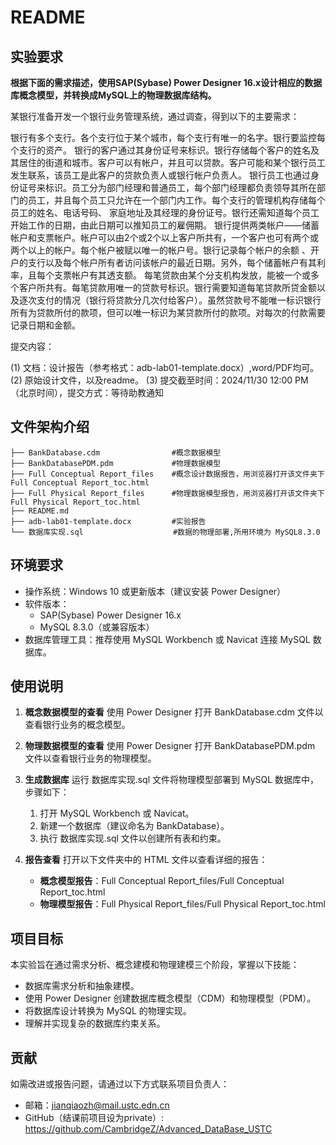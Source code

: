# README

## 实验要求

**根据下面的需求描述，使用SAP(Sybase) Power Designer 16.x设计相应的数据库概念模型，并转换成MySQL上的物理数据库结构。**

某银行准备开发一个银行业务管理系统，通过调查，得到以下的主要需求：

银行有多个支行。各个支行位于某个城市，每个支行有唯一的名字。银行要监控每个支行的资产。 银行的客户通过其身份证号来标识。银行存储每个客户的姓名及其居住的街道和城市。客户可以有帐户，并且可以贷款。客户可能和某个银行员工发生联系，该员工是此客户的贷款负责人或银行帐户负责人。 银行员工也通过身份证号来标识。员工分为部门经理和普通员工，每个部门经理都负责领导其所在部门的员工，并且每个员工只允许在一个部门内工作。每个支行的管理机构存储每个员工的姓名、电话号码、 家庭地址及其经理的身份证号。银行还需知道每个员工开始工作的日期，由此日期可以推知员工的雇佣期。 银行提供两类帐户——储蓄帐户和支票帐户。帐户可以由2个或2个以上客户所共有，一个客户也可有两个或两个以上的帐户。每个帐户被赋以唯一的帐户号。银行记录每个帐户的余额 、开户的支行以及每个帐户所有者访问该帐户的最近日期。另外，每个储蓄帐户有其利率，且每个支票帐户有其透支额。 每笔贷款由某个分支机构发放，能被一个或多个客户所共有。每笔贷款用唯一的贷款号标识。银行需要知道每笔贷款所贷金额以及逐次支付的情况（银行将贷款分几次付给客户）。虽然贷款号不能唯一标识银行所有为贷款所付的款项，但可以唯一标识为某贷款所付的款项。对每次的付款需要记录日期和金额。

提交内容：

(1) 文档：设计报告（参考格式：adb-lab01-template.docx）,word/PDF均可。
(2) 原始设计文件，以及readme。
(3) 提交截至时间：2024/11/30 12:00 PM（北京时间），提交方式：等待助教通知


## 文件架构介绍

```
├── BankDatabase.cdm                #概念数据模型
├── BankDatabasePDM.pdm             #物理数据模型
├── Full Conceptual Report_files    #概念设计数据报告，用浏览器打开该文件夹下 Full Conceptual Report_toc.html
├── Full Physical Report_files      #物理数据模型报告，用浏览器打开该文件夹下 Full Physical Report_toc.html
├── README.md                       
├── adb-lab01-template.docx         #实验报告
└── 数据库实现.sql                    #数据的物理部署,所用环境为 MySQL8.3.0
```

## 环境要求

+ 操作系统：Windows 10 或更新版本（建议安装 Power Designer）
+ 软件版本：
    + SAP(Sybase) Power Designer 16.x
	+ MySQL 8.3.0（或兼容版本）
+ 数据库管理工具：推荐使用 MySQL Workbench 或 Navicat 连接 MySQL 数据库。

## 使用说明

1. **概念数据模型的查看**
使用 Power Designer 打开 BankDatabase.cdm 文件以查看银行业务的概念模型。

2. **物理数据模型的查看**
使用 Power Designer 打开 BankDatabasePDM.pdm 文件以查看银行业务的物理模型。

3. **生成数据库**
运行 数据库实现.sql 文件将物理模型部署到 MySQL 数据库中，步骤如下：
    1. 打开 MySQL Workbench 或 Navicat。
	2. 新建一个数据库（建议命名为 BankDatabase）。
	3. 执行 数据库实现.sql 文件以创建所有表和约束。

4. **报告查看**
打开以下文件夹中的 HTML 文件以查看详细的报告：
	+ **概念模型报告**：Full Conceptual Report_files/Full Conceptual Report_toc.html
	+ **物理模型报告**：Full Physical Report_files/Full Physical Report_toc.html

## 项目目标

本实验旨在通过需求分析、概念建模和物理建模三个阶段，掌握以下技能：
+ 数据库需求分析和抽象建模。
+ 使用 Power Designer 创建数据库概念模型（CDM）和物理模型（PDM）。
+ 将数据库设计转换为 MySQL 的物理实现。
+ 理解并实现复杂的数据库约束关系。

## 贡献

如需改进或报告问题，请通过以下方式联系项目负责人：
  + 邮箱：jianqiaozh@mail.ustc.edn.cn
  + GitHub（结课前项目设为private）: https://github.com/CambridgeZ/Advanced_DataBase_USTC 